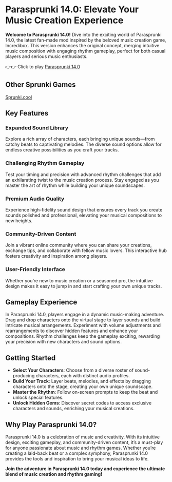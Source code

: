 # Parasprunki 14.0: Elevate Your Music Creation Experience

**Welcome to Parasprunki 14.0!**
 Dive into the exciting world of Parasprunki 14.0, the latest fan-made mod inspired by the beloved music creation game, Incredibox. This version enhances the original concept, merging intuitive music composition with engaging rhythm gameplay, perfect for both casual players and serious music enthusiasts.

👉👉 Click to play [Parasprunki 14.0](https://sprunki.cool/game/parasprunki-14-0)

## Other Sprunki Games

[Sprunki.cool](https://Sprunki.cool/)

## Key Features

### **Expanded Sound Library**

Explore a rich array of characters, each bringing unique sounds—from catchy beats to captivating melodies. The diverse sound options allow for endless creative possibilities as you craft your tracks.

### **Challenging Rhythm Gameplay**

Test your timing and precision with advanced rhythm challenges that add an exhilarating twist to the music creation process. Stay engaged as you master the art of rhythm while building your unique soundscapes.

### **Premium Audio Quality**

Experience high-fidelity sound design that ensures every track you create sounds polished and professional, elevating your musical compositions to new heights.

### **Community-Driven Content**

Join a vibrant online community where you can share your creations, exchange tips, and collaborate with fellow music lovers. This interactive hub fosters creativity and inspiration among players.

### **User-Friendly Interface**

Whether you’re new to music creation or a seasoned pro, the intuitive design makes it easy to jump in and start crafting your own unique tracks.

## Gameplay Experience

In Parasprunki 14.0, players engage in a dynamic music-making adventure. Drag and drop characters onto the virtual stage to layer sounds and build intricate musical arrangements. Experiment with volume adjustments and rearrangements to discover hidden features and enhance your compositions. Rhythm challenges keep the gameplay exciting, rewarding your precision with new characters and sound options.

## Getting Started

- **Select Your Characters**: Choose from a diverse roster of sound-producing characters, each with distinct audio profiles.
- **Build Your Track**: Layer beats, melodies, and effects by dragging characters onto the stage, creating your own unique soundscape.
- **Master the Rhythm**: Follow on-screen prompts to keep the beat and unlock special features.
- **Unlock Hidden Gems**: Discover secret codes to access exclusive characters and sounds, enriching your musical creations.

## Why Play Parasprunki 14.0?

Parasprunki 14.0 is a celebration of music and creativity. With its intuitive design, exciting gameplay, and community-driven content, it’s a must-play for anyone passionate about music and rhythm games. Whether you’re creating a laid-back beat or a complex symphony, Parasprunki 14.0 provides the tools and inspiration to bring your musical ideas to life.

**Join the adventure in Parasprunki 14.0 today and experience the ultimate blend of music creation and rhythm gaming!**
